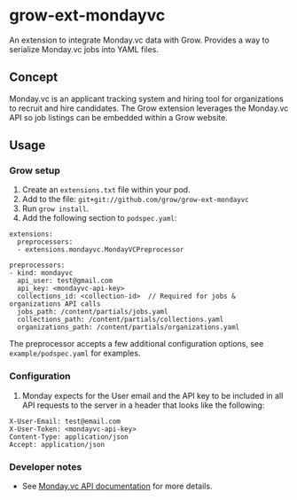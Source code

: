 # grow-ext-mondayvc

An extension to integrate Monday.vc data with Grow. Provides a way to serialize Monday.vc jobs into YAML files.

## Concept

Monday.vc is an applicant tracking system and hiring tool for organizations to recruit and hire candidates. The Grow extension leverages the Monday.vc API so job listings can be embedded within a Grow website.

## Usage

### Grow setup

1. Create an `extensions.txt` file within your pod.
1. Add to the file: `git+git://github.com/grow/grow-ext-mondayvc`
1. Run `grow install`.
1. Add the following section to `podspec.yaml`:

```
extensions:
  preprocessors:
  - extensions.mondayvc.MondayVCPreprocessor

preprocessors:
- kind: mondayvc
  api_user: test@gmail.com
  api_key: <mondayvc-api-key>
  collections_id: <collection-id>  // Required for jobs & organizations API calls
  jobs_path: /content/partials/jobs.yaml
  collections_path: /content/partials/collections.yaml
  organizations_path: /content/partials/organizations.yaml
```

The preprocessor accepts a few additional configuration options, see
`example/podspec.yaml` for examples.

### Configuration

1. Monday expects for the User email and the API key to be included in all API requests to the server in a header that looks like the following:
```
X-User-Email: test@email.com
X-User-Token: <mondayvc-api-key>
Content-Type: application/json
Accept: application/json
```

### Developer notes

- See [Monday.vc API
  documentation](https://docs.monday.vc/) for more
  details.
